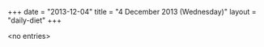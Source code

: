 +++
date = "2013-12-04"
title = "4 December 2013 (Wednesday)"
layout = "daily-diet"
+++


\<no entries\>

